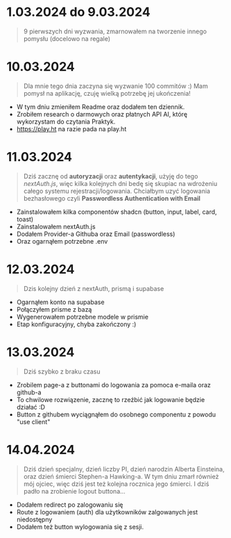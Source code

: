 # 1.03.2024 do 9.03.2024

> 9 pierwszych dni wyzwania, zmarnowałem na tworzenie innego pomysłu (docelowo na regale)
# 10.03.2024

> Dla mnie tego dnia zaczyna się wyzwanie 100 commitów :)
> Mam pomysł na aplikację, czuję wielką potrzebę jej ukończenia!

- W tym dniu zmieniłem Readme oraz dodałem ten dziennik.
- Zrobiłem research o darmowych oraz płatnych API AI, którę wykorzystam do czytania Praktyk.
- https://play.ht na razie pada na play.ht

# 11.03.2024

> Dziś zacznę od **autoryzacji** oraz **autentykacji**, użyję do tego _nextAuth.js_,
> więc kilka kolejnych dni bedę się skupiac na wdrożeniu całego systemu rejestracji/logowania.
> Chciałbym uzyć logowania bezhasłowego czyli **Passwordless Authentication with Email**

- Zainstalowałem kilka componentów shadcn (button, input, label, card, toast)
- Zainstalowałem nextAuth.js
- Dodałem Provider-a Githuba oraz Email (passwordless)
- Oraz ogarnąłem potrzebne .env

# 12.03.2024

> Dzis kolejny dzień z nextAuth, prismą i supabase

- Ogarnąłem konto na supabase
- Połączyłem prisme z bazą
- Wygenerowałem potrzebne modele w prismie
- Etap konfiguracyjny, chyba zakończony :)

# 13.03.2024

> Dziś szybko z braku czasu

- Zrobilem page-a z buttonami do logowania za pomoca e-maila oraz github-a
- To chwilowe rozwiązenie, zacznę to rzeźbić jak logowanie będzie działać :D
- Button z githubem wyciągnąłem do osobnego componentu z powodu "use client"


# 14.04.2024

> Dziś dzień specjalny, dzień liczby PI, dzień narodzin Alberta Einsteina, 
> oraz dzień śmierci Stephen-a Hawking-a.
> W tym dniu zmarł również mój ojciec, więc dziś jest też kolejna rocznica jego śmierci.
> I dziś padło na zrobienie logout buttona...

- Dodałem redirect po zalogowaniu się
- Route z logowaniem (auth) dla użytkowników zalgowanych jest niedostępny
- Dodałem też button wylogowania się z sesji.
